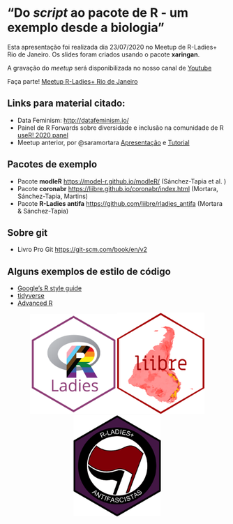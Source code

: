 
# “Do *script* ao pacote de R - um exemplo desde a biologia”

Esta apresentação foi realizada dia 23/07/2020 no Meetup de R-Ladies+
Rio de Janeiro. Os slides foram criados usando o pacote **xaringan**.

A gravação do *meetup* será disponibilizada no nosso canal de
[Youtube](https://www.youtube.com/channel/UCGwTYiK7vTePhPpDRgQAq_A/featured)

Faça parte\! [Meetup R-Ladies+ Rio de
Janeiro](https://www.meetup.com/pt-BR/rladies-rio/)

## Links para material citado:

  - Data Feminism: <http://datafeminism.io/>
  - Painel de R Forwards sobre diversidade e inclusão na comunidade de R
    [useR\! 2020
    panel](https://www.youtube.com/watch?v=gDO1OphmF5Q&t=18s)
  - Meetup anterior, por @saramortara
    [Apresentação](https://www.youtube.com/watch?v=4nfIbiS1Huw&t=1583s)
    e [Tutorial](https://github.com/saramortara/R-git-tutorial)

## Pacotes de exemplo

  - Pacote **modleR** <https://model-r.github.io/modleR/> (Sánchez-Tapia
    et al. )
  - Pacote **coronabr** <https://liibre.github.io/coronabr/index.html>
    (Mortara, Sánchez-Tapia, Martins)
  - Pacote **R-Ladies antifa**
    <https://github.com/liibre/rladies_antifa> (Mortara & Sánchez-Tapia)

## Sobre git

  - Livro Pro Git <https://git-scm.com/book/en/v2>

## Alguns exemplos de estilo de código

  - [Google’s R style
    guide](https://google.github.io/styleguide/Rguide.html)
  - [tidyverse](https://style.tidyverse.org/)
  - [Advanced R](http://adv-r.had.co.nz/Style.html)

<center>

<img src="./figs/chevron.png" width="200" /><img src="./figs/liibre.png" width="200" /><img src="./figs/antifa.PNG" width="200" />

</center>
